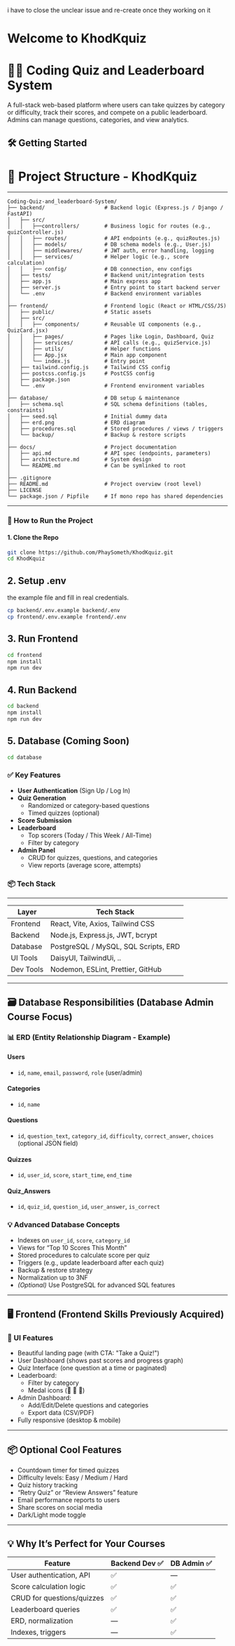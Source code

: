 i have to close the unclear issue and re-create once they working on it
# Welcome to KhodKquiz
# 🧑‍💻 Coding Quiz and Leaderboard System

A full-stack web-based platform where users can take quizzes by category or difficulty, track their scores, and compete on a public leaderboard. Admins can manage questions, categories, and view analytics.

## 🛠️ Getting Started

# 📁 Project Structure - KhodKquiz

---
```plaintext
Coding-Quiz-and_leaderboard-System/
├── backend/                   # Backend logic (Express.js / Django / FastAPI)
│   ├── src/
│   │   ├──controllers/        # Business logic for routes (e.g., quizController.js)
│   │   ├── routes/            # API endpoints (e.g., quizRoutes.js)
│   │   ├── models/            # DB schema models (e.g., User.js)
│   │   ├── middlewares/       # JWT auth, error handling, logging
│   │   ├── services/          # Helper logic (e.g., score calculation)
│   │   ├── config/            # DB connection, env configs
│   ├── tests/                 # Backend unit/integration tests
│   ├── app.js                 # Main express app
│   ├── server.js              # Entry point to start backend server
│   └── .env                   # Backend environment variables
│
├── frontend/                  # Frontend logic (React or HTML/CSS/JS)
│   ├── public/                # Static assets
│   ├── src/
│   │   ├── components/        # Reusable UI components (e.g., QuizCard.jsx)
│   │   ├── pages/             # Pages like Login, Dashboard, Quiz
│   │   ├── services/          # API calls (e.g., quizService.js)
│   │   ├── utils/             # Helper functions
│   │   ├── App.jsx            # Main app component
│   │   └── index.js           # Entry point
│   ├── tailwind.config.js     # Tailwind CSS config
│   ├── postcss.config.js      # PostCSS config
│   ├── package.json
│   └── .env                   # Frontend environment variables
│
├── database/                  # DB setup & maintenance
│   ├── schema.sql             # SQL schema definitions (tables, constraints)
│   ├── seed.sql               # Initial dummy data
│   ├── erd.png                # ERD diagram
│   ├── procedures.sql         # Stored procedures / views / triggers
│   └── backup/                # Backup & restore scripts
│
├── docs/                      # Project documentation
│   ├── api.md                 # API spec (endpoints, parameters)
│   ├── architecture.md        # System design
│   └── README.md              # Can be symlinked to root
│
├── .gitignore
├── README.md                  # Project overview (root level)
├── LICENSE
└── package.json / Pipfile     # If mono repo has shared dependencies
```
---

### 🚀 How to Run the Project

#### 1. Clone the Repo

```bash
git clone https://github.com/PhaySometh/KhodKquiz.git
cd KhodKquiz
```
## 2. Setup .env

the example file and fill in real credentials.

```bash
cp backend/.env.example backend/.env
cp frontend/.env.example frontend/.env
```
## 3. Run Frontend

```bash
cd frontend
npm install
npm run dev
```

## 4. Run Backend
```bash 
cd backend
npm install
npm run dev
```

## 5. Database (Coming Soon)
```bash
cd database
```

### ✅ Key Features

-   **User Authentication** (Sign Up / Log In)
-   **Quiz Generation**
    -   Randomized or category-based questions
    -   Timed quizzes (optional)
-   **Score Submission**
-   **Leaderboard**
    -   Top scorers (Today / This Week / All-Time)
    -   Filter by category
-   **Admin Panel**
    -   CRUD for quizzes, questions, and categories
    -   View reports (average score, attempts)

### 📦 Tech Stack
--- 

| Layer     | Tech Stack                                  |
| --------- | ------------------------------------------- |
| Frontend  | React, Vite, Axios, Tailwind CSS            |
| Backend   | Node.js, Express.js, JWT, bcrypt            |
| Database  | PostgreSQL / MySQL, SQL Scripts, ERD        |
| UI Tools  | DaisyUI, TailwindUi,  ..                    |
| Dev Tools | Nodemon, ESLint, Prettier, GitHub           |

---

## 🗃️ Database Responsibilities (Database Admin Course Focus)

### 📊 ERD (Entity Relationship Diagram - Example)

#### Users

-   `id`, `name`, `email`, `password`, `role` (user/admin)

#### Categories

-   `id`, `name`

#### Questions

-   `id`, `question_text`, `category_id`, `difficulty`, `correct_answer`, `choices` (optional JSON field)

#### Quizzes

-   `id`, `user_id`, `score`, `start_time`, `end_time`

#### Quiz_Answers

-   `id`, `quiz_id`, `question_id`, `user_answer`, `is_correct`

### 💡 Advanced Database Concepts

-   Indexes on `user_id`, `score`, `category_id`
-   Views for “Top 10 Scores This Month”
-   Stored procedures to calculate score per quiz
-   Triggers (e.g., update leaderboard after each quiz)
-   Backup & restore strategy
-   Normalization up to 3NF
-   _(Optional)_ Use PostgreSQL for advanced SQL features

---

## 🖥 Frontend (Frontend Skills Previously Acquired)

### 🎨 UI Features

-   Beautiful landing page (with CTA: "Take a Quiz!")
-   User Dashboard (shows past scores and progress graph)
-   Quiz Interface (one question at a time or paginated)
-   Leaderboard:
    -   Filter by category
    -   Medal icons (🥇 🥈 🥉)
-   Admin Dashboard:
    -   Add/Edit/Delete questions and categories
    -   Export data (CSV/PDF)
-   Fully responsive (desktop & mobile)

---

## 📦 Optional Cool Features

-   Countdown timer for timed quizzes
-   Difficulty levels: Easy / Medium / Hard
-   Quiz history tracking
-   “Retry Quiz” or “Review Answers” feature
-   Email performance reports to users
-   Share scores on social media
-   Dark/Light mode toggle

---

## 💡 Why It’s Perfect for Your Courses

| Feature                    | Backend Dev ✅ | DB Admin ✅ |
| -------------------------- | -------------- | ----------- |
| User authentication, API   | ✅             | —           |
| Score calculation logic    | ✅             | ✅          |
| CRUD for questions/quizzes | ✅             | ✅          |
| Leaderboard queries        | ✅             | ✅          |
| ERD, normalization         | —              | ✅          |
| Indexes, triggers          | —              | ✅          |
